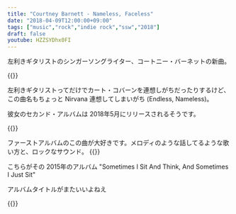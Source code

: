 ```yaml
---
title: "Courtney Barnett - Nameless, Faceless"
date: "2018-04-09T12:00:00+09:00"
tags: ["music","rock","indie rock","ssw","2018"]
draft: false
youtube: HZZSYDhx0FI
---
```


左利きギタリストのシンガーソングライター、コートニー・バーネットの新曲。

{{<youtube src="HZZSYDhx0FI" title="Courtney Barnett - Nameless, Faceless">}}

左利きギタリストってだけでカート・コバーンを連想しがちだったりするけど、この曲名もちょっと Nirvana 連想してしまいがち (Endless, Nameless)。

彼女のセカンド・アルバムは 2018年5月にリリースされるそうです。

{{<amazon asin="B079T5KDYP" title="Courtney Barnett - Tell Me How You Really Feel" >}}

ファーストアルバムのこの曲が大好きです。メロディのような話してるような歌い方と、ロックなサウンド。
{{<youtube src="o-nr1nNC3ds" title="Courtney Barnett - Pedestrian At Best">}}

こちらがその 2015年のアルバム "Sometimes I Sit And Think, And Sometimes I Just Sit"

アルバムタイトルがまたいいよねえ

{{<amazon asin="B00T6PUE2O" title="Courtney Barnett - Sometimes I Sit And Think, And Sometimes I Just Sit" >}}
